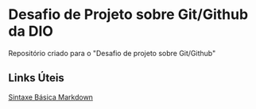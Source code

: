 # Desafio de Projeto sobre Git/Github da DIO
Repositório criado para o "Desafio de projeto sobre Git/Github"


## Links Úteis
[Sintaxe Básica Markdown](https://www.markdownguide.org/basic-syntax/)
